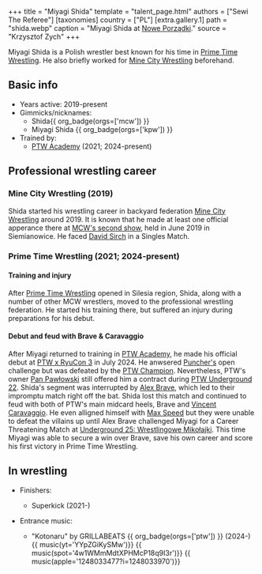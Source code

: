+++
title = "Miyagi Shida"
template = "talent_page.html"
authors = ["Sewi The Referee"]
[taxonomies]
country = ["PL"]
[extra.gallery.1]
path = "shida.webp"
caption = "Miyagi Shida at [Nowe Porządki](@/e/ptw/2025-01-11-ptw-nowe-porzadki.md)."
source = "Krzysztof Zych"
+++

Miyagi Shida is a Polish wrestler best known for his time in [Prime Time Wrestling](@/o/ptw.md). He also briefly worked for [Mine City Wrestling](@/o/mcw.md) beforehand.

## Basic info

* Years active: 2019-present
* Gimmicks/nicknames:
  - Shida{{ org_badge(orgs=['mcw']) }}
  - Miyagi Shida {{ org_badge(orgs=['kpw']) }}
* Trained by:
  - [PTW Academy](@/o/ptw-academy.md) (2021; 2024-present)
 
## Professional wrestling career

### Mine City Wrestling (2019)

Shida started his wrestling career in backyard federation [Mine City Wrestling](@/o/mcw.md) around 2019. It is known that he made at least one official apperance there at [MCW's second show](@/e/mcw/2019-06-01-mcw-show-2.md), held in June 2019 in Siemianowice. He faced [David Sirch](@/w/sinister.md) in a Singles Match.

### Prime Time Wrestling (2021; 2024-present)

#### Training and injury

After [Prime Time Wrestling](@/o/ptw.md) opened in Silesia region, Shida, along with a number of other MCW wrestlers, moved to the professional wrestling federation. He started his training there, but suffered an injury during preparations for his debut.

#### Debut and feud with Brave & Caravaggio

After Miyagi returned to training in [PTW Academy](@/o/ptw-academy.md), he made his official debut at [PTW x RyuCon 3](@/e/ptw/2024-07-07-ptw-x-ryucon.md) in July 2024. He anwsered [Puncher's](@/w/puncher.md) open challenge but was defeated by the [PTW Champion](@/c/ptw-championship.md). Nevertheless, PTW's owner [Pan Pawłowski](@/w/pan-pawlowski.md) still offered him a contract during [PTW Underground 22](@/e/ptw/2024-08-25-ptw-underground-22.md). Shida's segment was interrupted by [Alex Brave](@/w/alex-brave.md), which led to their impromptu match right off the bat. Shida lost this match and continued to feud with both of PTW's main midcard heels, Brave and [Vincent Caravaggio](@/w/vincent-caravaggio.md). He even alligned himself with [Max Speed](@/w/max-speed.md) but they were unable to defeat the villains up until Alex Brave challenged Miyagi for a Career Threatening Match at [Underground 25: Wrestlingowe Mikołajki](@/e/ptw/2024-12-07-ptw-underground-25.md). This time Miyagi was able to secure a win over Brave, save his own career and score his first victory in Prime Time Wrestling.

## In wrestling

* Finishers:
  - Superkick (2021-)

* Entrance music:
  - "Kotonaru" by GRILLABEATS
 {{ org_badge(orgs=['ptw']) }} (2024-) <br>
 {{ music(yt='YYpZGiKySMw')}}
 {{ music(spot='4w1WMmMdtXPHMcP18q9I3r')}}
 {{ music(apple='1248033477?i=1248033970')}}
